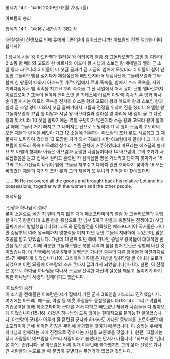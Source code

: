 창세기 14:1 - 14:16 
2009년 02월 23일 (월)

아브람의 승리



창세기 14:1 - 14:16 / 새찬송가 382 장

[관찰질문]
전쟁으로 인해 롯에게 어떤 일이 일어났습니까?
아브람의 전투 결과는 어떠합니까?

1 당시에 시날 왕 아므라벨과 엘라살 왕 아리옥과 엘람 왕 그돌라오멜과 고임 왕 디달이 
2 소돔 왕 베라와 고모라 왕 비르사와 아드마 왕 시납과 스보임 왕 세메벨과 벨라 곧 소알 왕과 싸우니라 
3 이들이 다 싯딤 골짜기 곧 지금의 염해에 모였더라 
4 이들이 십이 년 동안 그돌라오멜을 섬기다가 제십삼년에 배반한지라 
5 제십사년에 그돌라오멜과 그와 함께 한 왕들이 나와서 아스드롯 가르나임에서 르바 족속을, 함에서 수스 족속을, 사웨 기랴다임에서 엠 족속을 치고 
6 호리 족속을 그 산 세일에서 쳐서 광야 근방 엘바란까지 이르렀으며 
7 그들이 돌이켜 엔미스밧 곧 가데스에 이르러 아말렉 족속의 온 땅과 하사손다말에 사는 아모리 족속을 친지라 
8 소돔 왕과 고모라 왕과 아드마 왕과 스보임 왕과 벨라 곧 소알 왕이 나와서 싯딤 골짜기에서 그들과 전쟁을 위하여 진을 쳤더니 
9 엘람 왕 그돌라오멜과 고임 왕 디달과 시날 왕 아므라벨과 엘라살 왕 아리옥 네 왕이 곧 그 다섯 왕과 맞서니라 
10 싯딤 골짜기에는 역청 구덩이가 많은지라 소돔 왕과 고모라 왕이 달아날 때에 그들이 거기 빠지고 그 나머지는 산으로 도망하매 
11 네 왕이 소돔과 고모라의 모든 재물과 양식을 빼앗아 가고 
12 소돔에 거주하는 아브람의 조카 롯도 사로잡고 그 재물까지 노략하여 갔더라 
13 도망한 자가 와서 히브리 사람 아브람에게 알리니 그 때에 아브람이 아모리 족속 마므레의 상수리 수풀 근처에 거주하였더라 마므레는 에스골의 형제요 또 아넬의 형제라 이들은 아브람과 동맹한 사람들이더라 
14 아브람이 그의 조카가 사로잡혔음을 듣고 집에서 길리고 훈련된 자 삼백십팔 명을 거느리고 단까지 쫓아가서 
15 그와 그의 가신들이 나뉘어 밤에 그들을 쳐부수고 다메섹 왼편 호바까지 쫓아가 
16 모든 빼앗겼던 재물과 자기의 조카 롯과 그의 재물과 또 부녀와 친척을 다 찾아왔더라  

......
16 He recovered all the goods and brought back his relative Lot and his possessions, together with the women and the other people.

해석도움





'전쟁과 하나님의 섭리'  
롯이 소돔으로 옮긴 지 얼마 되지 않은 때에 메소포타미아의 엘람 왕 그돌라오멜과 동맹한 4개국 왕들이(1) 소돔 왕을 중심으로 한 남부 5개국 왕들과 충돌하는 전쟁이(2) 싯딤 골짜기에서 발발했습니다(3). 고도의 문명발전을 이룩했던 메소포타미아 국가들은 가나안 중남부의 여러 왕국에까지 영향력을 미쳐 12년 동안 그들의 지배하에 두었으며, 많은 조공을 받고 있었습니다. 그런데 13년째 되던 해에 가나안 중남부 왕국들이 대대적인 반란을 일으켰고, 이에 격분한 그돌라오멜은 북방 세력과 힘을 합쳐 반란군 정벌에 나선 것이었습니다. 이 전쟁에서 남부 5개국 동맹군은 가나안 중부의 다른 왕국들과 마찬가지로(5-7) 패배하게 되었습니다(10). 그리하여 거민들은 재산을 탈취당할 뿐 아니라 포로가 되었으며 이런 와중에 아브람의 조카 롯마저 끌려가게 되었습니다(11-12). 한편, 이 전쟁은 롯으로 하여금 하나님을 떠나서 소돔을 선택한 자신의 잘못을 깨닫고 돌이키게 하기 위한 하나님의 사랑의 징계이기도 했습니다.     

'아브람의 승리'  
이 소식을 전해들은 아브람은 자기 집에서 기른 군사 318인을 거느리고 진격했습니다. 여기에는 마므레, 에스골, 아넬 등 이웃 족장들도 동참했습니다(13-14). 그리고 야밤의 기습공격을 통해 메소포타미아 군대를 쳐서 파하고 빼앗겼던 재물과 사람들을 다 찾아오게 되었습니다(15-16). 이것은 하나님의 도움 없이는 절대적으로 불가능한 일이었습니다. 아브람의 군대가 아무리 잘 훈련된 군사라 하더라도 가나안 중남부를 초토화했던 메소포타미아 군에 비하면 하찮은 무리에 불과했을 것이기 때문입니다. 이 승리는 롯에게 하나님과 함께하는 자가 진정으로 강하다는 사실을 교훈했을 것입니다. 한편, 13절에는 당시 사람들이 아브람을 히브리 사람이라고 불렀다는 단서가 나옵니다. ‘히브리’란 ‘건너온 자’란 뜻입니다. 곧 아브람은 비록 일개 이주민에 불과했지만 그의 삶과 신앙은 가나안 사람들의 눈으로 볼 때 분명히 구별되는 무언가가 있었던 것입니다.